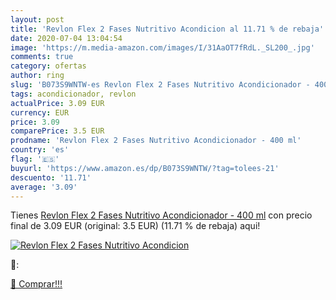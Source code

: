 ```yaml
---
layout: post
title: 'Revlon Flex 2 Fases Nutritivo Acondicion al 11.71 % de rebaja'
date: 2020-07-04 13:04:54
image: 'https://m.media-amazon.com/images/I/31AaOT7fRdL._SL200_.jpg'
comments: true
category: ofertas
author: ring
slug: 'B073S9WNTW-es Revlon Flex 2 Fases Nutritivo Acondicionador - 400 ml'
tags: acondicionador, revlon
actualPrice: 3.09 EUR
currency: EUR
price: 3.09
comparePrice: 3.5 EUR
prodname: 'Revlon Flex 2 Fases Nutritivo Acondicionador - 400 ml'
country: 'es'
flag: '🇪🇸'
buyurl: 'https://www.amazon.es/dp/B073S9WNTW/?tag=tolees-21'
descuento: '11.71'
average: '3.09'
---
```


Tienes [Revlon Flex 2 Fases Nutritivo Acondicionador - 400 ml](https://www.amazon.es/dp/B073S9WNTW/?tag=tolees-21) con precio final de  3.09 EUR (original: 3.5 EUR) (11.71 %  de rebaja) aqui!

[![Revlon Flex 2 Fases Nutritivo Acondicion](https://m.media-amazon.com/images/I/31AaOT7fRdL._SL200_.jpg)](https://www.amazon.es/dp/B073S9WNTW/?tag=tolees-21)

🔎:


[🛒 Comprar!!!](https://www.amazon.es/dp/B073S9WNTW/?tag=tolees-21)
